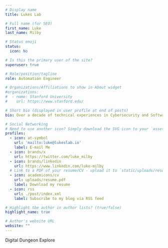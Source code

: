 ```yaml
---
# Display name
title: Lukes Lab

# Full name (for SEO)
first_name: Luke
last_name: Milby

# Status emoji
status:
  icon: No

# Is this the primary user of the site?
superuser: true

# Role/position/tagline
role: Automation Engineer

# Organizations/Affiliations to show in About widget
#organizations:
#  - name: Stanford University
#    url: https://www.stanford.edu/

# Short bio (displayed in user profile at end of posts)
bio: Over a decade of technical experiences in Cybersecurity and Software Engineering. Are a curious person? Come along with me as I explore different technologies and systems outside of a computer.

# Social Networking
# Need to use another icon? Simply download the SVG icon to your `assets/media/icons/` folder.
profiles:
  - icon: at-symbol
    url: 'mailto:luke@lukeslab.io'
    label: E-mail Me
  - icon: brands/x
    url: https://twitter.com/luke_milby
  - icon: brands/linkedin
    url: https://www.linkedin.com/luke-milby
  # Link to a PDF of your resume/CV - upload it to `static/uploads/resume.pdf`
  - icon: academicons/cv
    url: uploads/resume.pdf
    label: Download my resume
  - icon: rss
    url: ./post/index.xml
    label: Subscribe to my blog via RSS feed

# Highlight the author in author lists? (true/false)
highlight_name: true

# Author's website URL
website: ""
---
```


Digital Dungeon Explore
